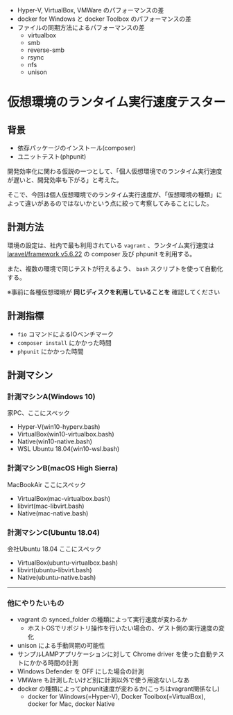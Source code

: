 - Hyper-V, VirtualBox, VMWare のパフォーマンスの差
- docker for Windows と docker Toolbox のパフォーマンスの差
- ファイルの同期方法によるパフォーマンスの差
	- virtualbox
	- smb
	- reverse-smb
	- rsync
	- nfs
	- unison


# 仮想環境のランタイム実行速度テスター

## 背景

- 依存パッケージのインストール(composer)
- ユニットテスト(phpunit)

開発効率化に関わる仮説の一つとして、「個人仮想環境でのランタイム実行速度が遅いと、開発効率も下がる」と考えた。

そこで、今回は個人仮想環境でのランタイム実行速度が、「仮想環境の種類」によって違いがあるのではないかという点に絞って考察してみることにした。

## 計測方法

環境の設定は、社内で最も利用されている `vagrant` 、ランタイム実行速度は [laravel/framework v5.6.22](https://github.com/laravel/framework/tree/v5.6.22) の composer 及び phpunit を利用する。

また、複数の環境で同じテストが行えるよう、 `bash` スクリプトを使って自動化する。

※事前に各種仮想環境が **同じディスクを利用していることを** 確認してください

## 計測指標

- `fio` コマンドによるIOベンチマーク
- `composer install` にかかった時間
- `phpunit` にかかった時間

## 計測マシン

### 計測マシンA(Windows 10)

家PC、ここにスペック

- Hyper-V(win10-hyperv.bash)
- VirtualBox(win10-virtualbox.bash)
- Native(win10-native.bash)
- WSL Ubuntu 18.04(win10-wsl.bash)

### 計測マシンB(macOS High Sierra)

MacBookAir ここにスペック

- VirtualBox(mac-virtualbox.bash)
- libvirt(mac-libvirt.bash)
- Native(mac-native.bash)

### 計測マシンC(Ubuntu 18.04)

会社Ubuntu 18.04 ここにスペック

- VirtualBox(ubuntu-virtualbox.bash)
- libvirt(ubuntu-libvirt.bash)
- Native(ubuntu-native.bash)

---

### 他にやりたいもの

- vagrant の synced_folder の種類によって実行速度が変わるか
    - ホストOSでリポジトリ操作を行いたい場合の、ゲスト側の実行速度の変化
- unison による手動同期の可能性
- サンプルLAMPアプリケーションに対して Chrome driver を使った自動テストにかかる時間の計測
- Windows Defender を OFF にした場合の計測
- VMWare も計測したいけど別に計測以外で使う用途ないしなあ
- docker の種類によってphpunit速度が変わるか(こっちはvagrant関係なし)
    - docker for Windows(=Hyper-V),  Docker Toolbox(=VirtualBox), docker for Mac, docker Native